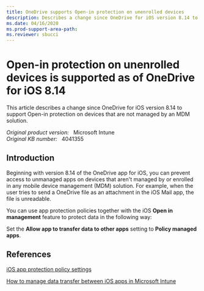 ```yaml
---
title: OneDrive supports Open-in protection on unenrolled devices
description: Describes a change since OneDrive for iOS version 8.14 to support 'Open-in' protection on devices not managed by an MDM solution.
ms.date: 04/16/2020
ms.prod-support-area-path: 
ms.reviewer: sbucci
---
```

# Open-in protection on unenrolled devices is supported as of OneDrive for iOS 8.14

This article describes a change since OneDrive for iOS version 8.14 to support Open-in protection on devices that are not managed by an MDM solution.

_Original product version:_ &nbsp; Microsoft Intune  
_Original KB number:_ &nbsp; 4041355

## Introduction

Beginning with version 8.14 of the OneDrive app for iOS, you can prevent access to unmanaged apps on devices that aren't managed by or enrolled in any mobile device management (MDM) solution. For example, when the user tries to send a OneDrive file as an attachment in the iOS Mail app, the file is unreadable.

You can use app protection policies together with the iOS **Open in management** feature to protect data in the following way:

Set the **Allow app to transfer data to other apps** setting to **Policy managed apps**.

## References

[iOS app protection policy settings](/mem/intune/apps/app-protection-policy-settings-ios)

[How to manage data transfer between iOS apps in Microsoft Intune](/mem/intune/apps/data-transfer-between-apps-manage-ios)
